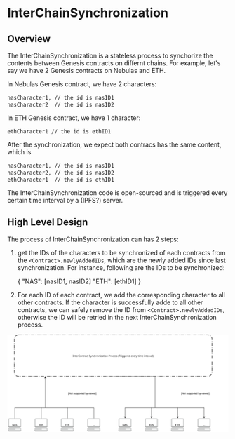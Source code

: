 # InterChainSynchronization
## Overview
The InterChainSynchronization is a stateless process to synchorize the contents between Genesis contracts on differnt chains. 
For example, let's say we have 2 Genesis contracts on Nebulas and ETH.

In Nebulas Genesis contract, we have 2 characters:

    nasCharacter1, // the id is nasID1
    nasCharacter2  // the id is nasID2
    
In ETH Genesis contract, we have 1 character:

    ethCharacter1 // the id is ethID1

After the synchronization,  we expect both contracs has the same content, which is

    nasCharacter1, // the id is nasID1
    nasCharacter2, // the id is nasID2
    ethCharacter1  // the id is ethID1
    
The InterChainSynchronization code is open-sourced and is triggered every certain time interval by a (IPFS?) server. 
    
## High Level Design

The process of InterChainSynchronization can has 2 steps:
1. get the IDs of the characters to be synchronized of each contracts from the `<Contract>.newlyAddedIDs`, which are the newly added IDs since last synchronization. 
For instance, following are the IDs to be synchronized:

    {
      "NAS": [nasID1, nasID2]
      "ETH": [ethID1]
    }

2. For each ID of each contract, we add the corresponding character to all other contracts. 
If the character is successfully adde to all other contracts, we can safely remove the ID from `<Contract>.newlyAddedIDs`,
otherwise the ID will be retried in the next InterChainSynchronization process.

![High Level Design of the InterChainSynchronization Process](InterContractSynchronization.svg)
